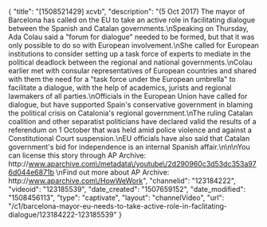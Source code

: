 {
    "title": "[1508521429] xcvb",
    "description": "(5 Oct 2017) The mayor of Barcelona has called on the EU to take an active role in facilitating dialogue between the Spanish and Catalan governments.\nSpeaking on Thursday, Ada Colau said a \"forum for dialogue\" needed to be formed, but that it was only possible to do so with European involvement.\nShe called for European institutions to consider setting up a task force of experts to mediate in the political deadlock between the regional and national governments.\nColau earlier met with consular representatives of European countries and shared with them the need for a \"task force under the European umbrella\" to facilitate a dialogue, with the help of academics, jurists and regional lawmakers of all parties.\nOfficials in the European Union have called for dialogue, but have supported Spain's conservative government in blaming the political crisis on Catalonia's regional government.\nThe ruling Catalan coalition and other separatist politicians have declared valid the results of a referendum on 1 October that was held amid police violence and against a Constitutional Court suspension.\nEU officials have also said that Catalan government's bid for independence is an internal Spanish affair.\n\n\nYou can license this story through AP Archive: http:\/\/www.aparchive.com\/metadata\/youtube\/2d290960c3d53dc353a976d044e6871b \nFind out more about AP Archive: http:\/\/www.aparchive.com\/HowWeWork",
    "channelid": "123184222",
    "videoid": "123185539",
    "date_created": "1507659152",
    "date_modified": "1508456113",
    "type": "captivate",
    "layout": "channelVideo",
    "url": "\/c1\/barcelona-mayor-eu-needs-to-take-active-role-in-faclitating-dialogue\/123184222-123185539"
}